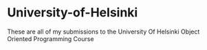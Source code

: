 # University-of-Helsinki
These are all of my submissions to the University Of Helsinki Object Oriented Programming Course
